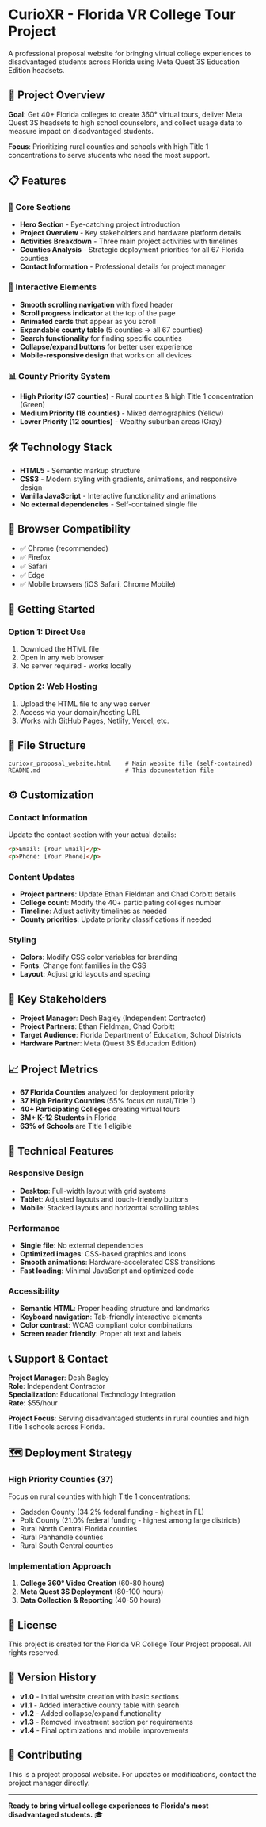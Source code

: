 # CurioXR - Florida VR College Tour Project

A professional proposal website for bringing virtual college experiences to disadvantaged students across Florida using Meta Quest 3S Education Edition headsets.

## 🎯 Project Overview

**Goal**: Get 40+ Florida colleges to create 360° virtual tours, deliver Meta Quest 3S headsets to high school counselors, and collect usage data to measure impact on disadvantaged students.

**Focus**: Prioritizing rural counties and schools with high Title 1 concentrations to serve students who need the most support.

## 📋 Features

### 🌟 Core Sections
- **Hero Section** - Eye-catching project introduction
- **Project Overview** - Key stakeholders and hardware platform details
- **Activities Breakdown** - Three main project activities with timelines
- **Counties Analysis** - Strategic deployment priorities for all 67 Florida counties
- **Contact Information** - Professional details for project manager

### 🎨 Interactive Elements
- **Smooth scrolling navigation** with fixed header
- **Scroll progress indicator** at the top of the page
- **Animated cards** that appear as you scroll
- **Expandable county table** (5 counties → all 67 counties)
- **Search functionality** for finding specific counties
- **Collapse/expand buttons** for better user experience
- **Mobile-responsive design** that works on all devices

### 📊 County Priority System
- **High Priority (37 counties)** - Rural counties & high Title 1 concentration (Green)
- **Medium Priority (18 counties)** - Mixed demographics (Yellow) 
- **Lower Priority (12 counties)** - Wealthy suburban areas (Gray)

## 🛠️ Technology Stack

- **HTML5** - Semantic markup structure
- **CSS3** - Modern styling with gradients, animations, and responsive design
- **Vanilla JavaScript** - Interactive functionality and animations
- **No external dependencies** - Self-contained single file

## 📱 Browser Compatibility

- ✅ Chrome (recommended)
- ✅ Firefox
- ✅ Safari
- ✅ Edge
- ✅ Mobile browsers (iOS Safari, Chrome Mobile)

## 🚀 Getting Started

### Option 1: Direct Use
1. Download the HTML file
2. Open in any web browser
3. No server required - works locally

### Option 2: Web Hosting
1. Upload the HTML file to any web server
2. Access via your domain/hosting URL
3. Works with GitHub Pages, Netlify, Vercel, etc.

## 📁 File Structure

```
curioxr_proposal_website.html    # Main website file (self-contained)
README.md                        # This documentation file
```

## ⚙️ Customization

### Contact Information
Update the contact section with your actual details:
```html
<p>Email: [Your Email]</p>
<p>Phone: [Your Phone]</p>
```

### Content Updates
- **Project partners**: Update Ethan Fieldman and Chad Corbitt details
- **College count**: Modify the 40+ participating colleges number
- **Timeline**: Adjust activity timelines as needed
- **County priorities**: Update priority classifications if needed

### Styling
- **Colors**: Modify CSS color variables for branding
- **Fonts**: Change font families in the CSS
- **Layout**: Adjust grid layouts and spacing

## 🎯 Key Stakeholders

- **Project Manager**: Desh Bagley (Independent Contractor)
- **Project Partners**: Ethan Fieldman, Chad Corbitt
- **Target Audience**: Florida Department of Education, School Districts
- **Hardware Partner**: Meta (Quest 3S Education Edition)

## 📈 Project Metrics

- **67 Florida Counties** analyzed for deployment priority
- **37 High Priority Counties** (55% focus on rural/Title 1)
- **40+ Participating Colleges** creating virtual tours
- **3M+ K-12 Students** in Florida
- **63% of Schools** are Title 1 eligible

## 🔧 Technical Features

### Responsive Design
- **Desktop**: Full-width layout with grid systems
- **Tablet**: Adjusted layouts and touch-friendly buttons
- **Mobile**: Stacked layouts and horizontal scrolling tables

### Performance
- **Single file**: No external dependencies
- **Optimized images**: CSS-based graphics and icons
- **Smooth animations**: Hardware-accelerated CSS transitions
- **Fast loading**: Minimal JavaScript and optimized code

### Accessibility
- **Semantic HTML**: Proper heading structure and landmarks
- **Keyboard navigation**: Tab-friendly interactive elements
- **Color contrast**: WCAG compliant color combinations
- **Screen reader friendly**: Proper alt text and labels

## 📞 Support & Contact

**Project Manager**: Desh Bagley  
**Role**: Independent Contractor  
**Specialization**: Educational Technology Integration  
**Rate**: $55/hour

**Project Focus**: Serving disadvantaged students in rural counties and high Title 1 schools across Florida.

## 🗺️ Deployment Strategy

### High Priority Counties (37)
Focus on rural counties with high Title 1 concentrations:
- Gadsden County (34.2% federal funding - highest in FL)
- Polk County (21.0% federal funding - highest among large districts)
- Rural North Central Florida counties
- Rural Panhandle counties
- Rural South Central counties

### Implementation Approach
1. **College 360° Video Creation** (60-80 hours)
2. **Meta Quest 3S Deployment** (80-100 hours)
3. **Data Collection & Reporting** (40-50 hours)

## 📄 License

This project is created for the Florida VR College Tour Project proposal. All rights reserved.

## 🔄 Version History

- **v1.0** - Initial website creation with basic sections
- **v1.1** - Added interactive county table with search
- **v1.2** - Added collapse/expand functionality
- **v1.3** - Removed investment section per requirements
- **v1.4** - Final optimizations and mobile improvements

## 🤝 Contributing

This is a project proposal website. For updates or modifications, contact the project manager directly.

---

**Ready to bring virtual college experiences to Florida's most disadvantaged students.** 🎓
